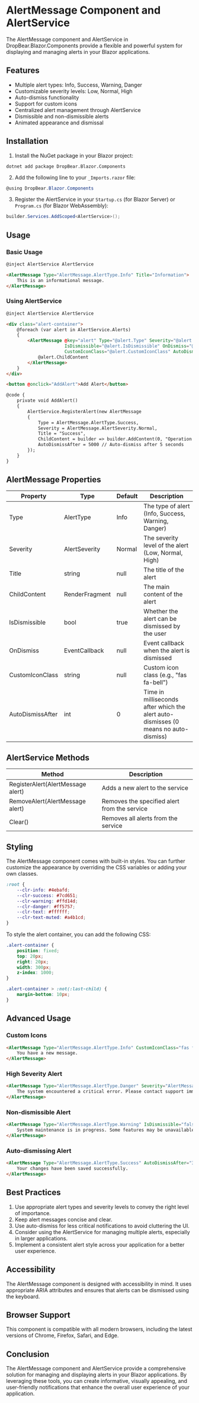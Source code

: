# AlertMessage Component and AlertService

The AlertMessage component and AlertService in DropBear.Blazor.Components provide a flexible and powerful system for
displaying and managing alerts in your Blazor applications.

## Features

- Multiple alert types: Info, Success, Warning, Danger
- Customizable severity levels: Low, Normal, High
- Auto-dismiss functionality
- Support for custom icons
- Centralized alert management through AlertService
- Dismissible and non-dismissible alerts
- Animated appearance and dismissal

## Installation

1. Install the NuGet package in your Blazor project:

```
dotnet add package DropBear.Blazor.Components
```

2. Add the following line to your `_Imports.razor` file:

```csharp
@using DropBear.Blazor.Components
```

3. Register the AlertService in your `Startup.cs` (for Blazor Server) or `Program.cs` (for Blazor WebAssembly):

```csharp
builder.Services.AddScoped<AlertService>();
```

## Usage

### Basic Usage

```html
@inject AlertService AlertService

<AlertMessage Type="AlertMessage.AlertType.Info" Title="Information">
    This is an informational message.
</AlertMessage>
```

### Using AlertService

```html
@inject AlertService AlertService

<div class="alert-container">
    @foreach (var alert in AlertService.Alerts)
    {
        <AlertMessage @key="alert" Type="@alert.Type" Severity="@alert.Severity" Title="@alert.Title" 
                      IsDismissible="@alert.IsDismissible" OnDismiss="@alert.OnDismiss" 
                      CustomIconClass="@alert.CustomIconClass" AutoDismissAfter="@alert.AutoDismissAfter">
            @alert.ChildContent
        </AlertMessage>
    }
</div>

<button @onclick="AddAlert">Add Alert</button>

@code {
    private void AddAlert()
    {
        AlertService.RegisterAlert(new AlertMessage
        {
            Type = AlertMessage.AlertType.Success,
            Severity = AlertMessage.AlertSeverity.Normal,
            Title = "Success",
            ChildContent = builder => builder.AddContent(0, "Operation completed successfully."),
            AutoDismissAfter = 5000 // Auto-dismiss after 5 seconds
        });
    }
}
```

## AlertMessage Properties

| Property         | Type           | Default | Description                                                                         |
|------------------|----------------|---------|-------------------------------------------------------------------------------------|
| Type             | AlertType      | Info    | The type of alert (Info, Success, Warning, Danger)                                  |
| Severity         | AlertSeverity  | Normal  | The severity level of the alert (Low, Normal, High)                                 |
| Title            | string         | null    | The title of the alert                                                              |
| ChildContent     | RenderFragment | null    | The main content of the alert                                                       |
| IsDismissible    | bool           | true    | Whether the alert can be dismissed by the user                                      |
| OnDismiss        | EventCallback  | null    | Event callback when the alert is dismissed                                          |
| CustomIconClass  | string         | null    | Custom icon class (e.g., "fas fa-bell")                                             |
| AutoDismissAfter | int            | 0       | Time in milliseconds after which the alert auto-dismisses (0 means no auto-dismiss) |

## AlertService Methods

| Method                            | Description                                  |
|-----------------------------------|----------------------------------------------|
| RegisterAlert(AlertMessage alert) | Adds a new alert to the service              |
| RemoveAlert(AlertMessage alert)   | Removes the specified alert from the service |
| Clear()                           | Removes all alerts from the service          |

## Styling

The AlertMessage component comes with built-in styles. You can further customize the appearance by overriding the CSS
variables or adding your own classes.

```css
:root {
    --clr-info: #4ebafd;
    --clr-success: #7cd651;
    --clr-warning: #ffd14d;
    --clr-danger: #ff5757;
    --clr-text: #ffffff;
    --clr-text-muted: #a4b1cd;
}
```

To style the alert container, you can add the following CSS:

```css
.alert-container {
    position: fixed;
    top: 20px;
    right: 20px;
    width: 300px;
    z-index: 1000;
}

.alert-container > :not(:last-child) {
    margin-bottom: 10px;
}
```

## Advanced Usage

### Custom Icons

```html
<AlertMessage Type="AlertMessage.AlertType.Info" CustomIconClass="fas fa-bell" Title="Notification">
    You have a new message.
</AlertMessage>
```

### High Severity Alert

```html
<AlertMessage Type="AlertMessage.AlertType.Danger" Severity="AlertMessage.AlertSeverity.High" Title="Critical Error">
    The system encountered a critical error. Please contact support immediately.
</AlertMessage>
```

### Non-dismissible Alert

```html
<AlertMessage Type="AlertMessage.AlertType.Warning" IsDismissible="false" Title="Ongoing Maintenance">
    System maintenance is in progress. Some features may be unavailable.
</AlertMessage>
```

### Auto-dismissing Alert

```html
<AlertMessage Type="AlertMessage.AlertType.Success" AutoDismissAfter="3000" Title="Saved">
    Your changes have been saved successfully.
</AlertMessage>
```

## Best Practices

1. Use appropriate alert types and severity levels to convey the right level of importance.
2. Keep alert messages concise and clear.
3. Use auto-dismiss for less critical notifications to avoid cluttering the UI.
4. Consider using the AlertService for managing multiple alerts, especially in larger applications.
5. Implement a consistent alert style across your application for a better user experience.

## Accessibility

The AlertMessage component is designed with accessibility in mind. It uses appropriate ARIA attributes and ensures that
alerts can be dismissed using the keyboard.

## Browser Support

This component is compatible with all modern browsers, including the latest versions of Chrome, Firefox, Safari, and
Edge.

## Conclusion

The AlertMessage component and AlertService provide a comprehensive solution for managing and displaying alerts in your
Blazor applications. By leveraging these tools, you can create informative, visually appealing, and user-friendly
notifications that enhance the overall user experience of your application.
